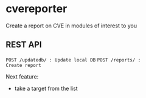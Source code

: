 # cvereporter
Create a report on CVE in modules of interest to you

## REST API

<code>POST /updatedb/ : Update local DB</code>
<code>POST /reports/ : Create report</code>

Next feature:
- take a target from the list
